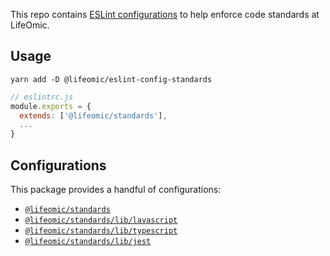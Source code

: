 This repo contains [ESLint configurations](https://eslint.org/docs/developer-guide/shareable-configs) to help enforce code standards at LifeOmic.

## Usage

```
yarn add -D @lifeomic/eslint-config-standards
```

```javascript
// eslintrc.js
module.exports = {
  extends: ['@lifeomic/standards'],
  ...
}
```

## Configurations
This package provides a handful of configurations:

- [`@lifeomic/standards`](index.js)
- [`@lifeomic/standards/lib/lavascript`](lib/javascript.js)
- [`@lifeomic/standards/lib/typescript`](lib/typescript.js)
- [`@lifeomic/standards/lib/jest`](lib/jest.js)
